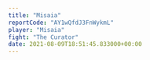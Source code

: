 ```yaml
---
title: "Misaia"
reportCode: "AY1wQfdJ3FnWykmL"
player: "Misaia"
fight: "The Curator"
date: 2021-08-09T18:51:45.833000+00:00
---
```

